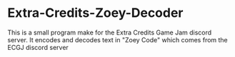 # Extra-Credits-Zoey-Decoder
This is a small program make for the Extra Credits Game Jam discord server. It encodes and decodes text in "Zoey Code" which comes from the ECGJ discord server
